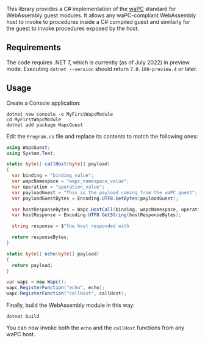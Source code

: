This library provides a C# implementation of the [waPC](https://wapc.io)
standard for WebAssembly guest modules.
It allows any waPC-compliant WebAssembly host to invoke to procedures inside a
C# compiled guest and similarly for the guest to invoke procedures exposed by
the host.

## Requirements

The code requires .NET 7, which is currently (as of July 2022) in preview mode.
Executing `dotnet --version` should return `7.0.100-preview.4` or later.

## Usage

Create a Console application:

```console
dotnet new console -o MyFirstWapcModule
cd MyFirstWapcModule
dotnet add package WapcGuest
```

Edit the `Program.cs` file and replace its contents to match the following ones:

```cs
using WapcGuest;
using System.Text;

static byte[] callHost(byte[] payload)
{
  var binding = "binding_value";
  var wapcNamespace = "wapc_namespace_value";
  var operation = "operation_value";
  var payloadGuest = "This is the payload coming from the waPC guest";
  var payloadGuestBytes = Encoding.UTF8.GetBytes(payloadGuest);

  var hostResponseBytes = Wapc.HostCall(binding, wapcNamespace, operation, payloadGuestBytes);
  var hostResponse = Encoding.UTF8.GetString(hostResponseBytes);

  string response = $"the host responded with

  return responseBytes;
}

static byte[] echo(byte[] payload)
{
  return payload;
}

var wapc = new Wapc();
wapc.RegisterFunction("echo", echo);
wapc.RegisterFunction("callHost", callHost);
```

Finally, build the WebAssembly module in this way:

```console
dotnet build
```

You can now invoke both the `echo` and the `callHost` functions from any
waPC host.
